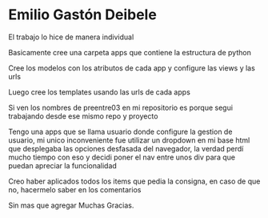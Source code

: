 # Emilio Gastón Deibele

El trabajo lo hice de manera individual

Basicamente cree una carpeta apps que contiene la estructura de python 

Cree los modelos con los atributos de cada app y configure las views y las urls 

Luego cree los templates usando las urls de cada apps 

Si ven los nombres de preentre03 en mi repositorio es porque segui trabajando desde ese mismo repo y proyecto

Tengo una apps que se llama usuario donde configure la gestion de usuario, mi unico inconveniente fue utilizar un dropdown en mi base html que desplegaba las opciones desfasada del navegador, la verdad perdí mucho tiempo con eso y decidi poner el nav entre unos div para que puedan apreciar la funcionalidad

Creo haber aplicados todos los items que pedia la consigna, en caso de que no, hacermelo saber en los comentarios

Sin mas que agregar Muchas Gracias.
